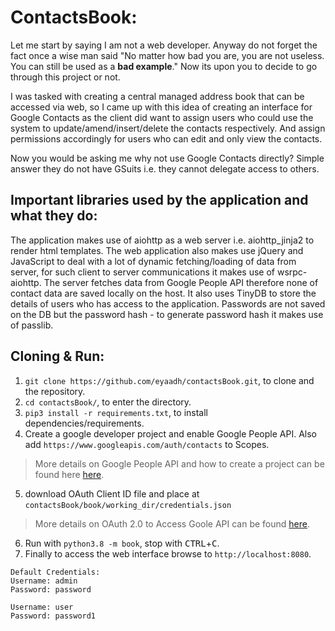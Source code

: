 # ContactsBook:
Let me start by saying I am not a web developer. Anyway do not forget the fact once a wise man said "No matter how bad you are, you are not useless. You can still be used as a **bad example**." Now its upon you to decide to go through this project or not.

I was tasked with creating a central managed address book that can be accessed via web, so I came up with this idea of creating an interface for Google Contacts as the client did want to assign users who could use the system to update/amend/insert/delete the contacts respectively. And assign permissions accordingly for users who can edit and only view the contacts. 

Now you would be asking me why not use Google Contacts directly? Simple answer they do not have GSuits i.e. they cannot delegate access to others.

## Important libraries used by the application and what they do:
The application makes use of aiohttp as a web server i.e. aiohttp_jinja2 to render html templates. The web application also makes use jQuery and JavaScript to deal with a lot of dynamic fetching/loading of data from server, for such client to server communications it makes use of wsrpc-aiohttp. The server fetches data from Google People API therefore none of contact data are saved locally on the host. It also uses TinyDB to store the details of users who has access to the application. Passwords are not saved on the DB but the password hash - to generate password hash it makes use of passlib.

## Cloning & Run:
1. `git clone https://github.com/eyaadh/contactsBook.git`, to clone and the repository.
2. `cd contactsBook/`, to enter the directory.
3. `pip3 install -r requirements.txt`, to install dependencies/requirements.
4. Create a google developer project and enable Google People API. Also add `https://www.googleapis.com/auth/contacts` to Scopes.
> More details on Google People API and how to create a project can be found here [here](https://developers.google.com/people/v1/getting-started).
5. download OAuth Client ID file and place at `contactsBook/book/working_dir/credentials.json`
> More details on OAuth 2.0 to Access Goole API can be found [here](https://developers.google.com/identity/protocols/oauth2).
6. Run with `python3.8 -m book`, stop with <kbd>CTRL</kbd>+<kbd>C</kbd>.
7. Finally to access the web interface browse to `http://localhost:8080`.
```
Default Credentials:
Username: admin
Password: password

Username: user
Password: password1
```